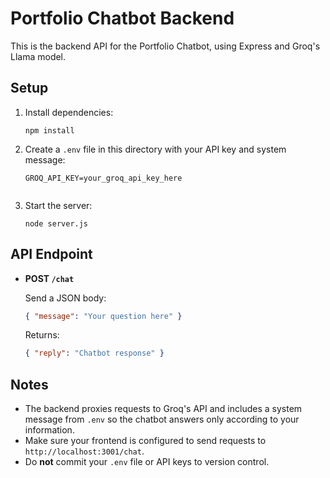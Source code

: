 # Portfolio Chatbot Backend

This is the backend API for the Portfolio Chatbot, using Express and Groq's Llama model.

## Setup

1. Install dependencies:
   ```
   npm install
   ```

2. Create a `.env` file in this directory with your API key and system message:
   ```
   GROQ_API_KEY=your_groq_api_key_here
 
   ```


3. Start the server:
   ```
   node server.js
   ```

## API Endpoint

- **POST `/chat`**

  Send a JSON body:
  ```json
  { "message": "Your question here" }
  ```

  Returns:
  ```json
  { "reply": "Chatbot response" }
  ```

## Notes

- The backend proxies requests to Groq's API and includes a system message from `.env` so the chatbot answers only according to your information.
- Make sure your frontend is configured to send requests to `http://localhost:3001/chat`.
- Do **not** commit your `.env` file or API keys to version control.
